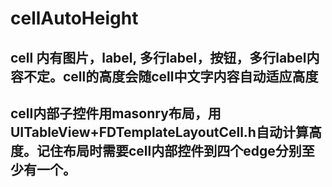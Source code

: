 # cellAutoHeight
## cell 内有图片，label, 多行label，按钮，多行label内容不定。cell的高度会随cell中文字内容自动适应高度
## cell内部子控件用masonry布局，用UITableView+FDTemplateLayoutCell.h自动计算高度。记住布局时需要cell内部控件到四个edge分别至少有一个。
